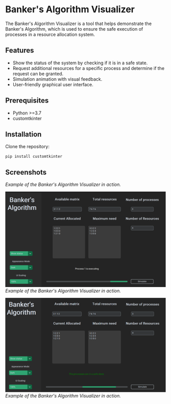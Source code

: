 # Banker's Algorithm Visualizer

The Banker's Algorithm Visualizer is a tool that helps demonstrate the Banker's Algorithm, which is used to ensure the safe execution of processes in a resource allocation system.

## Features

- Show the status of the system by checking if it is in a safe state.
- Request additional resources for a specific process and determine if the request can be granted.
- Simulation animation with visual feedback.
- User-friendly graphical user interface.

## Prerequisites

- Python >=3.7
- customtkinter

## Installation

Clone the repository:

```shell
pip install customtkinter
```


## Screenshots
_Example of the Banker's Algorithm Visualizer in action._

![Screenshot 1](img\show_status_executing.png)
_Example of the Banker's Algorithm Visualizer in action._

![Screenshot 2](img\show_status_done.png)
_Example of the Banker's Algorithm Visualizer in action._